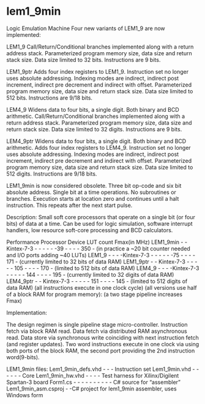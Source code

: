 # lem1_9min
Logic Emulation Machine
Four new variants of LEM1_9 are now implemented: 

LEM1_9 
Call/Return/Conditional branches implemented along with a return address stack. 
Parameterized program memory size, data size and return stack size. Data size limited to 32 bits. Instructions are 9 bits. 

LEM1_9ptr 
Adds four index registers to LEM1_9. Instruction set no longer uses absolute addressing. Indexing modes are indirect, indirect post increment, indirect pre decrement and indirect with offset. 
Parameterized program memory size, data size and return stack size. Data size limited to 512 bits. Instructions are 9/18 bits. 

LEM4_9 
Widens data to four bits, a single digit. Both binary and BCD arithmetic. 
Call/Return/Conditional branches implemented along with a return address stack. 
Parameterized program memory size, data size and return stack size. Data size limited to 32 digits. Instructions are 9 bits. 

LEM4_9ptr 
Widens data to four bits, a single digit. Both binary and BCD arithmetic. 
Adds four index registers to LEM4_9. Instruction set no longer uses absolute addressing. Indexing modes are indirect, indirect post increment, indirect pre decrement and indirect with offset. 
Parameterized program memory size, data size and return stack size. Data size limited to 512 digits. Instructions are 9/18 bits. 

LEM1_9min is now considered obsolete. 
Three bit op-code and six bit absolute address. Single bit at a time operations. No subroutines or branches. 
Execution starts at location zero and continues until a halt instruction. This repeats after the next start pulse. 

Description: 
Small soft core processors that operate on a single bit (or four bits) of data at a time. Can be used for logic simulation, software interrupt handlers, low resource soft-core processing and BCD calculators. 

Performance 
Processor Device LUT count Fmax(in MHz) 
LEM1_9min  - -Kintex-7-3 - - - - - -39 - - - - 350 - (in practice a ~20 bit counter needed and I/O ports adding ~40 LUTs) 
LEM1_9 - - - -Kintex-7-3 - - - - - -75 - - - - 171 - (currently limited to 32 bits of data RAM) 
LEM1_9ptr - - Kintex-7-3 - - - - - 105 - - - - 170 - (limited to 512 bits of data RAM) 
LEM4_9 - - - -Kintex-7-3 - - - - - 144 - - - - 195 - (currently limited to 32 digits of data RAM) 
LEM4_9ptr - - Kintex-7-3 - - - - - 151 - - - - 145 - (limited to 512 digits of data RAM) 
(all instructions execute in one clock cycle) 
(all versions use half of a block RAM for program memory): 
(a two stage pipeline increases Fmax) 

Implementation: 

The design regimen is single pipeline stage micro-controller. Instruction fetch via block RAM read. Data fetch via distributed RAM asynchronous read. Data store via synchronous write coinciding with next instruction fetch (and register updates). Two word instructions execute in one clock via using both ports of the block RAM, the second port providing the 2nd instruction word(9-bits). 

LEM1_9min files: 
Lem1_9min_defs.vhd - - - Instruction set 
Lem1_9min.vhd - - - - - - Core 
Lem1_9min_hw.vhd - - - - Test harness for Xilinx/Digilent Spartan-3 board 
Form1.cs - - - - - - - - - - C# source for “assembler” 
Lem1_9min_asm.csproj - -C# project for lem1_9min assembler, uses Windows form 
